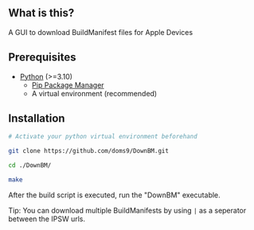 ## What is this?

A GUI to download BuildManifest files for Apple Devices

## Prerequisites

- [Python](https://www.python.org/downloads/) (>=3.10)
  - [Pip Package Manager](https://www.python.org/downloads/)
  - A virtual environment (recommended)

## Installation

```sh
# Activate your python virtual environment beforehand

git clone https://github.com/doms9/DownBM.git

cd ./DownBM/

make
```

After the build script is executed, run the "DownBM" executable.

Tip: You can download multiple BuildManifests by using `|` as a seperator between the IPSW urls.
